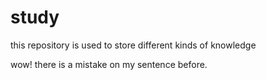# study
this repository is used to store different kinds of knowledge

wow! there is a mistake on my sentence before.
